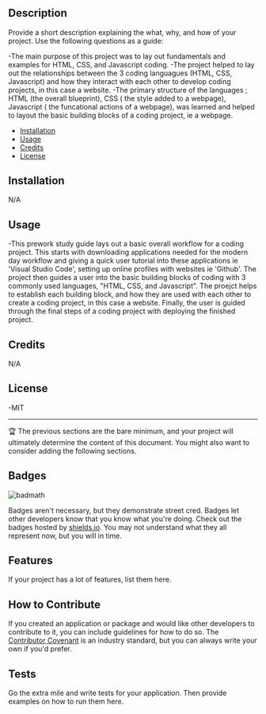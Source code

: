 # <UW Coding Bootcampe Prework>

## Description

Provide a short description explaining the what, why, and how of your project. Use the following questions as a guide:

-The main purpose of this project was to lay out fundamentals and examples for HTML, CSS, and Javascript coding.
-The project helped to lay out the relationships between the 3 coding languagues (HTML, CSS, Javascript) and how they interact with each other to develop coding projects, in this case a website. 
-The primary structure of the languages ; HTML (the overall blueprint), CSS ( the style added to a webpage), Javascript ( the funcational actions of a webpage), was learned and helped to layout the basic building blocks of a coding project, ie a webpage.


- [Installation](#installation)
- [Usage](#usage)
- [Credits](#credits)
- [License](#license)

## Installation

N/A

## Usage

-This prework study guide lays out a basic overall workflow for a coding project. This starts with downloading applications needed for the modern day workflow and giving a quick user tutorial into these applications ie 'Visual Studio Code', setting up online profiles with websites ie 'Github'. The project then guides a user into the basic building blocks of coding with 3 commonly used languages, "HTML, CSS, and Javascript". The proejct helps to establish each building block, and how they are used with each other to create a coding project, in this case a website. Finally, the user is guided through the final steps of a coding project with deploying the finished project.


## Credits

N/A

## License

-MIT

---

🏆 The previous sections are the bare minimum, and your project will ultimately determine the content of this document. You might also want to consider adding the following sections.

## Badges

![badmath](https://img.shields.io/github/languages/top/nielsenjared/badmath)

Badges aren't necessary, but they demonstrate street cred. Badges let other developers know that you know what you're doing. Check out the badges hosted by [shields.io](https://shields.io/). You may not understand what they all represent now, but you will in time.

## Features

If your project has a lot of features, list them here.

## How to Contribute

If you created an application or package and would like other developers to contribute to it, you can include guidelines for how to do so. The [Contributor Covenant](https://www.contributor-covenant.org/) is an industry standard, but you can always write your own if you'd prefer.

## Tests

Go the extra mile and write tests for your application. Then provide examples on how to run them here.
